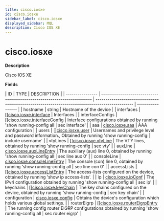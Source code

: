 ```yaml
---
title: cisco.iosxe
id: cisco.iosxe
sidebar_label: cisco.iosxe
displayed_sidebar: MQL
description: Cisco IOS XE
---
```


# cisco.iosxe

**Description**

Cisco IOS XE

**Fields**

| ID               | TYPE                                                                      | DESCRIPTION                                                                                       |
| ---------------- | ------------------------------------------------------------------------- | ------------------------------------------------------------------------------------------------- | ----------------- |
| hostname         | string                                                                    | Hostname of the device                                                                            |
| interfaces       | &#91;&#93;[cisco.iosxe.interface](cisco.iosxe.interface.md)               | Interfaces                                                                                        |
| interfaceConfigs | &#91;&#93;[cisco.iosxe.interfaceConfig](cisco.iosxe.interfaceconfig.md)   | Interface configurations obtained by running 'show running-config all                             | sec interface'    |
| aaa              | [cisco.iosxe.aaa](cisco.iosxe.aaa.md)                                     | AAA configuration                                                                                 |
| users            | &#91;&#93;[cisco.iosxe.user](cisco.iosxe.user.md)                         | Usernames and privilege level and password information., Obtained by running 'show running-config | include username' |
| vtyLines         | &#91;&#93;[cisco.iosxe.vtyLine](cisco.iosxe.vtyline.md)                   | The VTY lines, obtained by running 'show running-config                                           | sec vty'          |
| auxLine          | [cisco.iosxe.auxLineEntry](cisco.iosxe.auxlineentry.md)                   | The auxiliary (aux) line 0, obtained by running 'show running-config all                          | sec line aux 0'   |
| consoleLine      | [cisco.iosxe.consoleLineEntry](cisco.iosxe.consolelineentry.md)           | The console (con) line 0, obtained by running 'show running-config all                            | sec line con 0'   |
| accessLists      | &#91;&#93;[cisco.iosxe.accessListEntry](cisco.iosxe.accesslistentry.md)   | The access-lists configured on the device, obtained by running 'show ip access-lists'.            |
| ip               | [cisco.iosxe.ipConf](cisco.iosxe.ipconf.md)                               | The IPv4 configuration obtained by running 'show running-config all                               | sec ip'           |
| keychains        | &#91;&#93;[cisco.iosxe.keyChain](cisco.iosxe.keychain.md)                 | The key chains configured on the device, obtained by running 'show running-config                 | sec key chain'    |
| configuration    | [cisco.iosxe.config](cisco.iosxe.config.md)                               | Obtains the device's configuration which holds various global settings.                           |
| routerEigrp      | &#91;&#93;[cisco.iosxe.routerEigrpEntry](cisco.iosxe.routereigrpentry.md) | The running config router EIGRP configurations obtained by running 'show running-config all       | sec router eigrp' |
